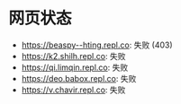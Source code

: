 # 网页状态
- https://beaspy--hting.repl.co: 失败 (403)
- https://k2.shilh.repl.co: 失败
- https://qi.limqin.repl.co: 失败
- https://deo.babox.repl.co: 失败
- https://v.chavir.repl.co: 失败
